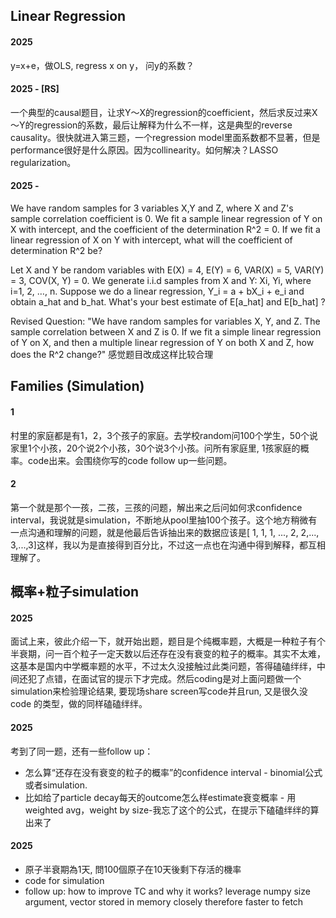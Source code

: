
## Linear Regression

#### 2025 
y=x+e，做OLS, regress x on y， 问y的系数？


#### 2025 - [RS] 
一个典型的causal题目，让求Y～X的regression的coefficient，然后求反过来X～Y的regression的系数，最后让解释为什么不一样，这是典型的reverse causality。很快就进入第三题，一个regression model里面系数都不显著，但是performance很好是什么原因。因为collinearity。如何解决？LASSO regularization。


#### 2025 - 
We have random samples for 3 variables X,Y and Z, where X and Z's sample correlation coefficient is 0. We fit a sample linear regression of Y on X with intercept, and the coefficient of the determination R^2 = 0. If we fit a linear regression of X on Y with intercept, what will the coefficient of determination R^2 be?

Let X and Y be random variables with E(X) = 4, E(Y) = 6, VAR(X) = 5, VAR(Y) = 3, COV(X, Y) = 0. We generate i.i.d samples from X and Y: Xi, Yi, where i=1, 2, …, n. Suppose we do a linear regression, Y_i = a + bX_i + e_i and obtain a_hat and b_hat. What's your best estimate of E[a_hat] and E[b_hat] ?
 
Revised Question: "We have random samples for variables X, Y, and Z. The sample correlation between X and Z is 0. If we fit a simple linear regression of Y on X, and then a multiple linear regression of Y on both X and Z, how does the R^2 change?"
感觉题目改成这样比较合理

## Families (Simulation)

#### 1
村里的家庭都是有1，2，3个孩子的家庭。去学校random问100个学生，50个说家里1个小孩，20个说2个小孩，30个说3个小孩。问所有家庭里, 1孩家庭的概率。code出来。会围绕你写的code follow up一些问题。

#### 2
第一个就是那个一孩，二孩，三孩的问题，解出来之后问如何求confidence interval，我说就是simulation，不断地从pool里抽100个孩子。这个地方稍微有一点沟通和理解的问题，就是他最后告诉抽出来的数据应该是[ 1, 1, 1, ..., 2, 2,..., 3,...,3]这样，我以为是直接得到百分比，不过这一点也在沟通中得到解释，都互相理解了。

## 概率+粒子simulation 

#### 2025
面试上来，彼此介绍一下，就开始出题，题目是个纯概率题，大概是一种粒子有个半衰期，问一百个粒子一定天数以后还存在没有衰变的粒子的概率。其实不太难，这基本是国内中学概率题的水平，不过太久没接触过此类问题，答得磕磕绊绊，中间还犯了点错，在面试官的提示下才完成。然后coding是对上面问题做一个simulation来检验理论结果, 要现场share screen写code并且run, 又是很久没code 的类型，做的同样磕磕绊绊。

#### 2025
考到了同一题，还有一些follow up：
- 怎么算“还存在没有衰变的粒子的概率”的confidence interval - binomial公式或者simulation. 
- 比如给了particle decay每天的outcome怎么样estimate衰变概率 - 用weighted avg，weight by size-我忘了这个的公式，在提示下磕磕绊绊的算出来了


#### 2025
- 原子半衰期為1天, 問100個原子在10天後剩下存活的機率
- code for simulation
- follow up: how to improve TC and why it works? leverage numpy size argument, vector stored in memory closely therefore faster to fetch





